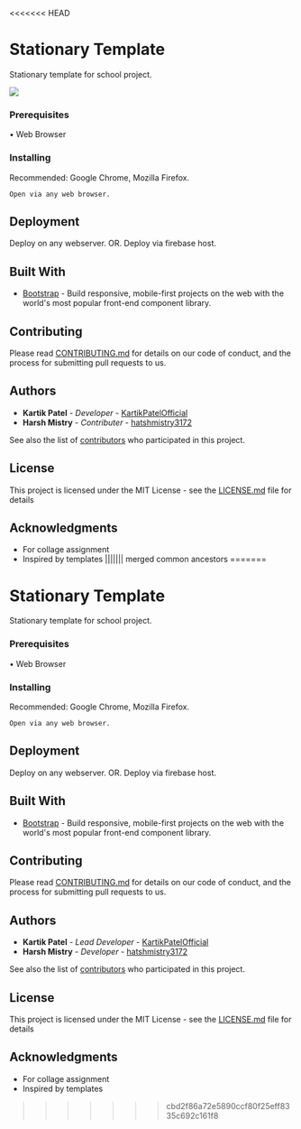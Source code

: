 <<<<<<< HEAD
# Stationary Template

Stationary template for school project.

![](ss1.png)


### Prerequisites

• Web Browser


### Installing

Recommended: Google Chrome, Mozilla Firefox.

```
Open via any web browser.
```

## Deployment

Deploy on any webserver.
OR.
Deploy via firebase host.

## Built With

* [Bootstrap](https://getbootstrap.com/) - Build responsive, mobile-first projects on the web with the world's most popular front-end component library.

## Contributing

Please read [CONTRIBUTING.md](https://gist.github.com/PurpleBooth/b24679402957c63ec426) for details on our code of conduct, and the process for submitting pull requests to us.

## Authors

* **Kartik Patel** - *Developer* - [KartikPatelOfficial](https://github.com/KartikPatelOfficial)
* **Harsh Mistry** - *Contributer* - [hatshmistry3172](https://github.com/hatshmistry3172)

See also the list of [contributors](https://github.com/KartikPatelOfficial/Stationary-Template/graphs/contributors) who participated in this project.

## License

This project is licensed under the MIT License - see the [LICENSE.md](LICENSE.md) file for details

## Acknowledgments

* For collage assignment
* Inspired by templates
||||||| merged common ancestors
=======
# Stationary Template

Stationary template for school project.


### Prerequisites

• Web Browser


### Installing

Recommended: Google Chrome, Mozilla Firefox.

```
Open via any web browser.
```

## Deployment

Deploy on any webserver.
OR.
Deploy via firebase host.

## Built With

* [Bootstrap](https://getbootstrap.com/) - Build responsive, mobile-first projects on the web with the world's most popular front-end component library.

## Contributing

Please read [CONTRIBUTING.md](https://gist.github.com/PurpleBooth/b24679402957c63ec426) for details on our code of conduct, and the process for submitting pull requests to us.

## Authors

* **Kartik Patel** - *Lead Developer* - [KartikPatelOfficial](https://github.com/KartikPatelOfficial)
* **Harsh Mistry** - *Developer* - [hatshmistry3172](https://github.com/harshmistry3172)

See also the list of [contributors](https://github.com/KartikPatelOfficial/Stationary-Template/graphs/contributors) who participated in this project.

## License

This project is licensed under the MIT License - see the [LICENSE.md](LICENSE.md) file for details

## Acknowledgments

* For collage assignment
* Inspired by templates
>>>>>>> cbd2f86a72e5890ccf80f25eff8335c692c161f8
